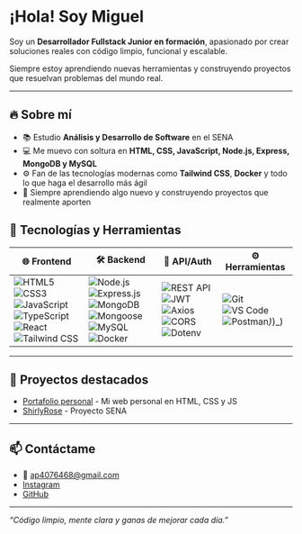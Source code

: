# ¡Hola! Soy Miguel

Soy un **Desarrollador Fullstack Junior en formación**, apasionado por crear soluciones reales con código limpio, funcional y escalable.

Siempre estoy aprendiendo nuevas herramientas y construyendo proyectos que resuelvan problemas del mundo real.

---

## 🔥 Sobre mí

- 📚 Estudio **Análisis y Desarrollo de Software** en el SENA
- 💻 Me muevo con soltura en **HTML, CSS, JavaScript, Node.js, Express, MongoDB y MySQL**
- ⚙️ Fan de las tecnologías modernas como **Tailwind CSS**, **Docker** y todo lo que haga el desarrollo más ágil
- 🌱 Siempre aprendiendo algo nuevo y construyendo proyectos que realmente aporten


## 🚀 Tecnologías y Herramientas

| 🌐 Frontend | 🛠 Backend | 🔐 API/Auth | ⚙️ Herramientas |
|------------|------------|-------------|----------------|
| ![HTML5](https://img.shields.io/badge/-HTML5-E34F26?style=flat-square&logo=html5&logoColor=white) ![CSS3](https://img.shields.io/badge/-CSS3-1572B6?style=flat-square&logo=css3&logoColor=white) ![JavaScript](https://img.shields.io/badge/-JavaScript-F7DF1E?style=flat-square&logo=javascript&logoColor=white) ![TypeScript](https://img.shields.io/badge/-TypeScript-3178C6?style=flat-square&logo=typescript&logoColor=white) ![React](https://img.shields.io/badge/-React-61DAFB?style=flat-square&logo=react&logoColor=black) ![Tailwind CSS](https://img.shields.io/badge/-Tailwind_CSS-06B6D4?style=flat-square&logo=tailwind-css&logoColor=white) | ![Node.js](https://img.shields.io/badge/-Node.js-339933?style=flat-square&logo=node.js&logoColor=white) ![Express.js](https://img.shields.io/badge/-Express.js-000000?style=flat-square&logo=express&logoColor=white) ![MongoDB](https://img.shields.io/badge/-MongoDB-47A248?style=flat-square&logo=mongodb&logoColor=white) ![Mongoose](https://img.shields.io/badge/-Mongoose-880000?style=flat-square&logo=mongoose&logoColor=white) ![MySQL](https://img.shields.io/badge/-MySQL-4479A1?style=flat-square&logo=mysql&logoColor=white) ![Docker](https://img.shields.io/badge/-Docker-2496ED?style=flat-square&logo=docker&logoColor=white) | ![REST API](https://img.shields.io/badge/-REST_API-25A162?style=flat-square&logo=swagger&logoColor=white) ![JWT](https://img.shields.io/badge/-JWT-000000?style=flat-square&logo=jsonwebtokens&logoColor=white) ![Axios](https://img.shields.io/badge/-Axios-5A29E4?style=flat-square&logo=axios&logoColor=white) ![CORS](https://img.shields.io/badge/-CORS-4B8BBE?style=flat-square&logo=express&logoColor=white) ![Dotenv](https://img.shields.io/badge/-Dotenv-8DD6F9?style=flat-square&logo=dotenv&logoColor=black) | ![Git](https://img.shields.io/badge/-Git-F05032?style=flat-square&logo=git&logoColor=white) ![VS Code](https://img.shields.io/badge/-VS_Code-007ACC?style=flat-square&logo=visual-studio-code&logoColor=white) ![Postman](https://img.shields.io/badge/-Postman-FF6C37?style=flat-square&logo=postman&logoColor=wh)_)_)_)

---

## 📂 Proyectos destacados

- [Portafolio personal](https://github.com/miggfk/portfolio) - Mi web personal en HTML, CSS y JS  
- [ShirlyRose](https://github.com/MiggFk/ShirlyRoseProyect) - Proyecto SENA

---

## 📫 Contáctame

- 📧 ap4076468@gmail.com  
- [Instagram](https://www.instagram.com/migg.fk/)  
- [GitHub](https://github.com/miggfk)  

---

*“Código limpio, mente clara y ganas de mejorar cada día.”*

